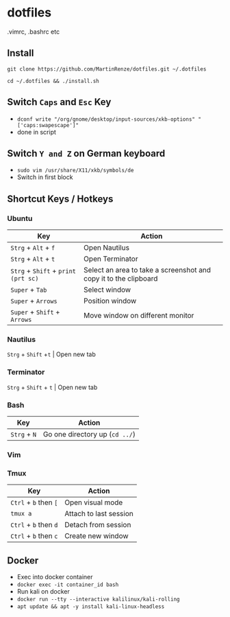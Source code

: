 # dotfiles
.vimrc, .bashrc etc 

## Install
`git clone https://github.com/MartinRenze/dotfiles.git ~/.dotfiles`

`cd ~/.dotfiles && ./install.sh`


## Switch `Caps` and `Esc` Key
* `dconf write "/org/gnome/desktop/input-sources/xkb-options" "['caps:swapescape']"`
* done in script

## Switch `Y and Z` on German keyboard

* `sudo vim /usr/share/X11/xkb/symbols/de`
* Switch in first block 

## Shortcut Keys / Hotkeys
### Ubuntu
Key | Action
----|-------
`Strg` + `Alt` + `f` | Open Nautilus
`Strg` + `Alt` + `t` | Open Terminator
`Strg` + `Shift` + `print (prt sc)` | Select an area to take a screenshot and copy it to the clipboard
`Super` + `Tab` | Select window
`Super` + `Arrows` | Position window
`Super` + `Shift` + `Arrows` | Move window on different monitor

### Nautilus
`Strg` + `Shift` +`t` | Open new tab

### Terminator
`Strg` + `Shift` + `t` | Open new tab

### Bash
Key | Action
----|-------
`Strg` + `N` | Go one directory up (`cd ../`)

### Vim

### Tmux
Key | Action
----|-------
`Ctrl` + `b` then `[` | Open visual mode
`tmux a` | Attach to last session
`Ctrl` + `b` then `d` | Detach from session
`Ctrl` + `b` then `c` | Create new window

## Docker
* Exec into docker container
* `docker exec -it container_id bash`
* Run kali on docker
* `docker run --tty --interactive kalilinux/kali-rolling`
* `apt update && apt -y install kali-linux-headless`
